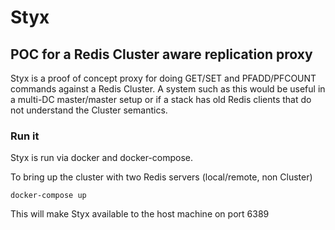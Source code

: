 # Styx
## POC for a Redis Cluster aware replication proxy

Styx is a proof of concept proxy for doing GET/SET and PFADD/PFCOUNT
commands against a Redis Cluster. A system such as this would be
useful in a multi-DC master/master setup or if a stack has old
Redis clients that do not understand the Cluster semantics.

### Run it

Styx is run via docker and docker-compose.


To bring up the cluster with two Redis servers (local/remote, non Cluster)
```
docker-compose up
```

This will make Styx available to the host machine on port 6389
